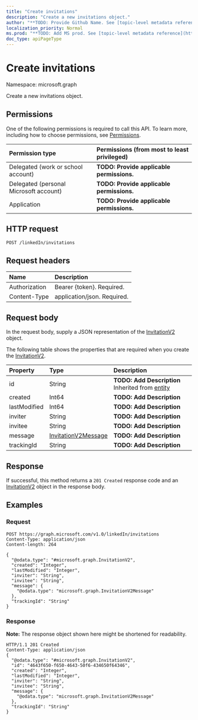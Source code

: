 ```yaml
---
title: "Create invitations"
description: "Create a new invitations object."
author: "**TODO: Provide Github Name. See [topic-level metadata reference](https://msgo.azurewebsites.net/add/document/guidelines/metadata.html#topic-level-metadata)**"
localization_priority: Normal
ms.prod: "**TODO: Add MS prod. See [topic-level metadata reference](https://msgo.azurewebsites.net/add/document/guidelines/metadata.html#topic-level-metadata)**"
doc_type: apiPageType
---
```


# Create invitations

Namespace: microsoft.graph

Create a new invitations object.

## Permissions
One of the following permissions is required to call this API. To learn more, including how to choose permissions, see [Permissions](/concepts/permissions-reference.md).

|Permission type|Permissions (from most to least privileged)|
|:---|:---|
|Delegated (work or school account)|**TODO: Provide applicable permissions.**|
|Delegated (personal Microsoft account)|**TODO: Provide applicable permissions.**|
|Application|**TODO: Provide applicable permissions.**|

## HTTP request

<!-- {
  "blockType": "ignored"
}
-->
``` http
POST /linkedIn/invitations
```

## Request headers
|Name|Description|
|:---|:---|
|Authorization|Bearer {token}. Required.|
|Content-Type|application/json. Required.|

## Request body
In the request body, supply a JSON representation of the [InvitationV2](../resources/invitationv2.md) object.

The following table shows the properties that are required when you create the [InvitationV2](../resources/invitationv2.md).

|Property|Type|Description|
|:---|:---|:---|
|id|String|**TODO: Add Description** Inherited from [entity](../resources/entity.md)|
|created|Int64|**TODO: Add Description**|
|lastModified|Int64|**TODO: Add Description**|
|inviter|String|**TODO: Add Description**|
|invitee|String|**TODO: Add Description**|
|message|[InvitationV2Message](../resources/invitationv2message.md)|**TODO: Add Description**|
|trackingId|String|**TODO: Add Description**|



## Response

If successful, this method returns a `201 Created` response code and an [InvitationV2](../resources/invitationv2.md) object in the response body.

## Examples

### Request
<!-- {
  "blockType": "request",
  "name": "create_invitationv2_from_"
}
-->
``` http
POST https://graph.microsoft.com/v1.0/linkedIn/invitations
Content-Type: application/json
Content-length: 264

{
  "@odata.type": "#microsoft.graph.InvitationV2",
  "created": "Integer",
  "lastModified": "Integer",
  "inviter": "String",
  "invitee": "String",
  "message": {
    "@odata.type": "microsoft.graph.InvitationV2Message"
  },
  "trackingId": "String"
}
```


### Response
**Note:** The response object shown here might be shortened for readability.
<!-- {
  "blockType": "response",
  "truncated": true,
  "@odata.type": "microsoft.graph.invitationv2"
}
-->
``` http
HTTP/1.1 201 Created
Content-Type: application/json
{
  "@odata.type": "#microsoft.graph.InvitationV2",
  "id": "4643f650-f650-4643-50f6-434650f64346",
  "created": "Integer",
  "lastModified": "Integer",
  "inviter": "String",
  "invitee": "String",
  "message": {
    "@odata.type": "microsoft.graph.InvitationV2Message"
  },
  "trackingId": "String"
}
```

